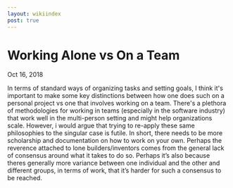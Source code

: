 ```yaml
---
layout: wikiindex
post: true
---
```

# Working Alone vs On a Team

Oct 16, 2018

In terms of standard ways of organizing tasks and setting goals, I think it's important to make some key distinctions between how one does such on a personal project vs one that involves working on a team. There's a plethora of methodologies for working in teams (especially in the software industry) that work well in the multi-person setting and might help organizations scale. However, i would argue that trying to re-apply these same philosophies to the singular case is futile. In short, there needs to be more scholarship and documentation on how to work on your own. Perhaps the reverence attached to lone builders/inventors comes from the general lack of consensus around what it takes to do so. Perhaps it’s also because theres generally more variance between one individual and the other and different groups, in terms of work, that it’s harder for such a consensus to be reached.
